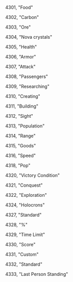 ﻿4301, "Food"

4302, "Carbon"

4303, "Ore"

4304, "Nova crystals"

4305, "Health"

4306, "Armor"

4307, "Attack"

4308, "Passengers"

4309, "Researching"

4310, "Creating"

4311, "Building"

4312, "Sight"

4313, "Population"

4314, "Range"

4315, "Goods"

4316, "Speed"

4318, "Pop"

4320, "Victory Condition"

4321, "Conquest"

4322, "Exploration"

4324, "Holocrons"

4327, "Standard"

4328, "%"

4329, "Time Limit"

4330, "Score"

4331, "Custom"

4332, "Standard"

4333, "Last Person Standing"

